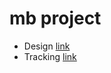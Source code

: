 # mb project

- Design [link](https://www.figma.com/file/Fqa7oNEfqj3I4wmd2qjDvp/M%26BTAKECARE_WEB?node-id=114%3A393)
- Tracking [link](https://docs.google.com/spreadsheets/d/1jR0Q-3UX7j6nOIOsXFD28QoLnKh2u9X-j_KQHpYfmHU/edit?usp=sharing)
